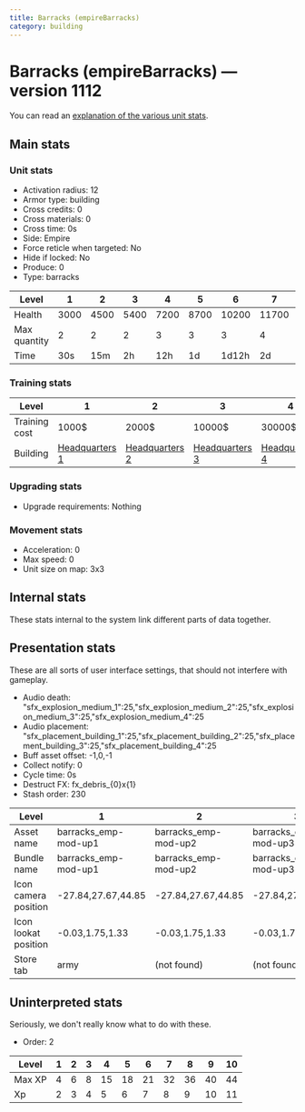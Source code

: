 ```yaml
---
title: Barracks (empireBarracks)
category: building
---
```


# Barracks (empireBarracks) — version 1112

You can read an [explanation  of the various unit stats](unitexplained.md).

## Main stats

### Unit stats

  * Activation radius: 12
  * Armor type: building
  * Cross credits: 0
  * Cross materials: 0
  * Cross time: 0s
  * Side: Empire
  * Force reticle when targeted: No
  * Hide if locked: No
  * Produce: 0
  * Type: barracks

|Level       |1   |2   |3   |4   |5   |6    |7    |8    |9    |10   |
|------------|----|----|----|----|----|-----|-----|-----|-----|-----|
|Health      |3000|4500|5400|7200|8700|10200|11700|13200|14700|16200|
|Max quantity|2   |2   |2   |3   |3   |3    |4    |4    |4    |4    |
|Time        |30s |15m |2h  |12h |1d  |1d12h|2d   |3d   |6d   |1w3d |


### Training stats

|Level        |1                              |2                              |3                              |4                              |5                              |6                              |7                              |8                              |9                              |10                              |
|-------------|-------------------------------|-------------------------------|-------------------------------|-------------------------------|-------------------------------|-------------------------------|-------------------------------|-------------------------------|-------------------------------|--------------------------------|
|Training cost|1000$                          |2000$                          |10000$                         |30000$                         |75000$                         |275000$                        |400000$                        |800000$                        |2000000$                       |3500000$                        |
|Building     |[Headquarters 1](empireHQ.html)|[Headquarters 2](empireHQ.html)|[Headquarters 3](empireHQ.html)|[Headquarters 4](empireHQ.html)|[Headquarters 5](empireHQ.html)|[Headquarters 6](empireHQ.html)|[Headquarters 7](empireHQ.html)|[Headquarters 8](empireHQ.html)|[Headquarters 9](empireHQ.html)|[Headquarters 10](empireHQ.html)|


### Upgrading stats

  * Upgrade requirements: Nothing

### Movement stats

  * Acceleration: 0
  * Max speed: 0
  * Unit size on map: 3x3

## Internal stats

These stats internal to the system link different parts of data together.


## Presentation stats

These are all sorts of user interface settings, that should not interfere with gameplay.

  * Audio death: "sfx_explosion_medium_1":25,"sfx_explosion_medium_2":25,"sfx_explosion_medium_3":25,"sfx_explosion_medium_4":25
  * Audio placement: "sfx_placement_building_1":25,"sfx_placement_building_2":25,"sfx_placement_building_3":25,"sfx_placement_building_4":25
  * Buff asset offset: -1,0,-1
  * Collect notify: 0
  * Cycle time: 0s
  * Destruct FX: fx_debris_{0}x{1}
  * Stash order: 230

|Level               |1                   |2                   |3                   |4                   |5                   |6                   |7                   |8-10                |
|--------------------|--------------------|--------------------|--------------------|--------------------|--------------------|--------------------|--------------------|--------------------|
|Asset name          |barracks_emp-mod-up1|barracks_emp-mod-up2|barracks_emp-mod-up3|barracks_emp-mod-up4|barracks_emp-mod-up5|barracks_emp-mod-up6|barracks_emp-mod-up7|barracks_emp-mod-up8|
|Bundle name         |barracks_emp-mod-up1|barracks_emp-mod-up2|barracks_emp-mod-up3|barracks_emp-mod-up4|barracks_emp-mod-up5|barracks_emp-mod-up6|barracks_emp-mod-up7|barracks_emp-mod-up8|
|Icon camera position|-27.84,27.67,44.85  |-27.84,27.67,44.85  |-27.84,27.67,44.85  |-27.84,27.67,44.85  |-27.84,27.67,44.85  |-27.84,27.67,44.85  |-50.51,41.92,41.7   |-50.51,41.92,41.7   |
|Icon lookat position|-0.03,1.75,1.33     |-0.03,1.75,1.33     |-0.03,1.75,1.33     |-0.03,1.75,1.33     |-0.03,1.75,1.33     |-0.03,1.75,1.33     |0.28,1.29,-0.14     |0.28,1.29,-0.14     |
|Store tab           |army                |(not found)         |(not found)         |(not found)         |(not found)         |(not found)         |(not found)         |(not found)         |


## Uninterpreted stats

Seriously, we don't really know what to do with these.

  * Order: 2

|Level |1|2|3|4 |5 |6 |7 |8 |9 |10|
|------|-|-|-|--|--|--|--|--|--|--|
|Max XP|4|6|8|15|18|21|32|36|40|44|
|Xp    |2|3|4|5 |6 |7 |8 |9 |10|11|



